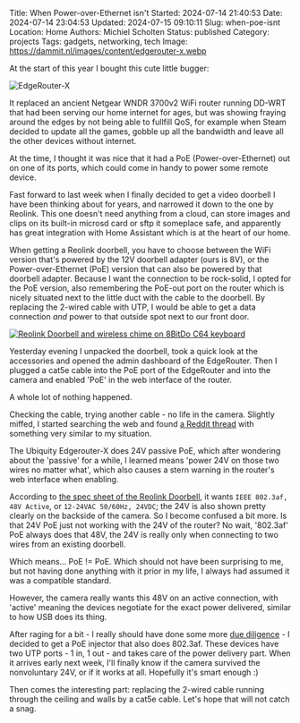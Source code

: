 Title: When Power-over-Ethernet isn't
Started: 2024-07-14 21:40:53
Date: 2024-07-14 23:04:53
Updated: 2024-07-15 09:10:11
Slug: when-poe-isnt
Location: Home
Authors: Michiel Scholten
Status: published
Category: projects
Tags: gadgets, networking, tech
Image: https://dammit.nl/images/content/edgerouter-x.webp

At the start of this year I bought this cute little bugger:

![EdgeRouter-X](https://dammit.nl/images/content/edgerouter-x.webp)

It replaced an ancient Netgear WNDR 3700v2 WiFi router running DD-WRT that had been serving our home internet for ages, but was showing fraying around the edges by not being able to fullfill QoS, for example when Steam decided to update all the games, gobble up all the bandwidth and leave all the other devices without internet.

At the time, I thought it was nice that it had a PoE (Power-over-Ethernet) out on one of its ports, which could come in handy to power some remote device.

Fast forward to last week when I finally decided to get a video doorbell I have been thinking about for years, and narrowed it down to the one by Reolink. This one doesn't need anything from a cloud, can store images and clips on its built-in microsd card or sftp it someplace safe, and apparently has great integration with Home Assistant which is at the heart of our home.

When getting a Reolink doorbell, you have to choose between the WiFi version that's powered by the 12V doorbell adapter (ours is 8V), or the Power-over-Ethernet (PoE) version that can also be powered by that doorbell adapter. Because I want the connection to be rock-solid, I opted for the PoE version, also remembering the PoE-out port on the router which is nicely situated next to the little duct with the cable to the doorbell. By replacing the 2-wired cable with UTP, I would be able to get a data connection *and* power to that outside spot next to our front door.

[![Reolink Doorbell and wireless chime on 8BitDo C64 keyboard](https://shuttereye.org/images/fc/fc9c0ccccd97977f_2000-2000.jpg)](https://shuttereye.org/home/tech/PXL_20240713_183246674.jpg/view/)

Yesterday evening I unpacked the doorbell, took a quick look at the accessories and opened the admin dashboard of the EdgeRouter. Then I plugged a cat5e cable into the PoE port of the EdgeRouter and into the camera and enabled 'PoE' in the web interface of the router.

A whole lot of nothing happened.

Checking the cable, trying another cable - no life in the camera. Slightly miffed, I started searching the web and found [a Reddit thread](https://www.reddit.com/r/Ubiquiti/comments/clxyq2/want_to_power_a_poe_reolink_camera_with/) with something very similar to my situation.

The Ubiquity Edgerouter-X does 24V passive PoE, which after wondering about the 'passive' for a while, I learned means 'power 24V on those two wires no matter what', which also causes a stern warning in the router's web interface when enabling.

According to [the spec sheet of the Reolink Doorbell](https://dammit.nl/images/content/reolink_doorbell_poe_specsheet.pdf), it wants `IEEE 802.3af, 48V Active`, or `12-24VAC 50/60Hz, 24VDC`; the 24V is also shown pretty clearly on the backside of the camera. So I become confused a bit more. Is that 24V PoE just not working with the 24V of the router? No wait, '802.3af' PoE always does that 48V, the 24V is really only when connecting to two wires from an existing doorbell.

Which means... PoE != PoE. Which should not have been surprising to me, but not having done anything with it prior in my life, I always had assumed it was a compatible standard.

However, the camera really wants this 48V on an active connection, with 'active' meaning the devices negotiate for the exact power delivered, similar to how USB does its thing.

After raging for a bit - I really should have done some more [due diligence](https://en.wikipedia.org/wiki/Power_over_Ethernet) - I decided to get a PoE injector that also does 802.3af. These devices have two UTP ports - 1 in, 1 out - and takes care of the power delivery part. When it arrives early next week, I'll finally know if the camera survived the nonvoluntary 24V, or if it works at all. Hopefully it's smart enough :)

Then comes the interesting part: replacing the 2-wired cable running through the ceiling and walls by a cat5e cable. Let's hope that will not catch a snag.
